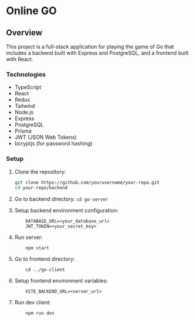# Online GO

## Overview

This project is a full-stack application for playing the game of Go that includes a backend built with Express and PostgreSQL, and a frontend built with React.

### Technologies

- TypeScript
- React
- Redux
- Tailwind
- Node.js
- Express
- PostgreSQL
- Prisma
- JWT (JSON Web Tokens)
- bcryptjs (for password hashing)

### Setup

1. Clone the repository:

   ```bash
   git clone https://github.com/yourusername/your-repo.git
   cd your-repo/backend

2. Go to backend directory:
    ```cd go-server```

3. Setup backend environment configuration:
    ```
        DATABASE_URL=<your_database_url>
        JWT_TOKEN=<your_secret_key>
    ```

3. Run server:
    ```
        npm start
    ```

4. Go to frontend directory:
    ```
        cd ../go-client
    ```

5. Setup frontend environment variables:
    ```
        VITE_BACKEND_URL=<server_url>
    ```

6. Run dev client:
    ```
        npm run dev
    ```


